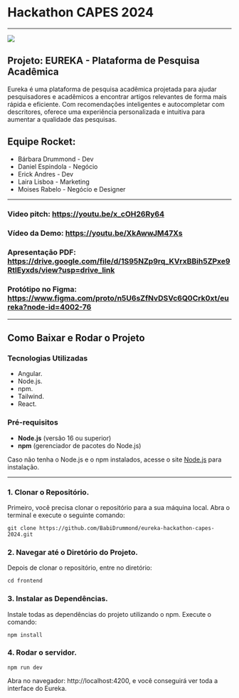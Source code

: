 # Hackathon CAPES 2024

---
<img src="https://cdn.discordapp.com/attachments/1306998263135866934/1307735005174300712/Group_1_3.png?ex=673b62a1&is=673a1121&hm=ee1f1b2bb8ae1cd6e847c3193e90dc26e55b0c158e0fe7c3aaef4782a282239d&">

## Projeto: EUREKA - Plataforma de Pesquisa Acadêmica
Eureka é uma plataforma de pesquisa acadêmica projetada para ajudar pesquisadores e acadêmicos a encontrar artigos relevantes de forma mais rápida e eficiente. Com recomendações inteligentes e autocompletar com descritores, oferece uma experiência personalizada e intuitiva para aumentar a qualidade das pesquisas.

## Equipe Rocket:
- Bárbara Drummond - Dev
- Daniel Espindola - Negócio
- Erick Andres - Dev
- Laira Lisboa - Marketing
- Moises Rabelo - Negócio e Designer

---

### Video pitch: https://youtu.be/x_cOH26Ry64

###  Vídeo da Demo: https://youtu.be/XkAwwJM47Xs

### Apresentação PDF: https://drive.google.com/file/d/1S95NZp9rq_KVrxBBih5ZPxe9RtlEyxds/view?usp=drive_link

### Protótipo no Figma: https://www.figma.com/proto/n5U6sZfNvDSVc6Q0Crk0xt/eureka?node-id=4002-76

---

## Como Baixar e Rodar o Projeto

### Tecnologias Utilizadas

- Angular.
- Node.js.
- npm.
- Tailwind.
- React.

### Pré-requisitos

- **Node.js** (versão 16 ou superior)  
- **npm** (gerenciador de pacotes do Node.js)

Caso não tenha o Node.js e o npm instalados, acesse o site [Node.js](https://nodejs.org/) para instalação.

---

### 1. Clonar o Repositório.

Primeiro, você precisa clonar o repositório para a sua máquina local. Abra o terminal e execute o seguinte comando:

`git clone https://github.com/BabiDrummond/eureka-hackathon-capes-2024.git`


### 2. Navegar até o Diretório do Projeto.

Depois de clonar o repositório, entre no diretório:

`cd frontend`

### 3. Instalar as Dependências.

Instale todas as dependências do projeto utilizando o npm. Execute o comando:

`npm install`

### 4. Rodar o servidor.

`npm run dev`

Abra no navegador: http://localhost:4200, e você conseguirá ver toda a interface do Eureka.